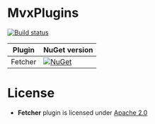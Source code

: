 MvxPlugins
==========

[![Build status](https://ci.appveyor.com/api/projects/status/8iekgrnckblfgfb6?svg=true)](https://ci.appveyor.com/project/mgj/mvvmcross-plugins)

| Plugin          | NuGet version                                                                                                                                                              |
| --------------- | -------------------------------------------------------------------------------------------------------------------------------------------------------------------------- |
| Fetcher        | [![NuGet](https://img.shields.io/nuget/v/artm.mvvmcross-plugins.Fetcher.svg?maxAge=2592000)](https://www.nuget.org/packages/artm.MvxPlugins.Fetcher/)             |


License
=======

- **Fetcher** plugin is licensed under [Apache 2.0][apache]

[apache]: https://www.apache.org/licenses/LICENSE-2.0.html